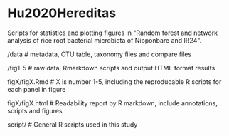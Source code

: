 # Hu2020Hereditas
Scripts for statistics and plotting figures in "Random forest and network analysis of rice root bacterial microbiota of Nipponbare and IR24".

/data # metadata, OTU table, taxonomy files and compare files           

/fig1-5 # raw data, Rmarkdown scripts and output HTML format results             

figX/figX.Rmd # X is number 1-5, including the reproducable R scripts for each panel in figure  
         
figX/figX.html # Readability report by R markdown, include annotations, scripts and figures        

script/ # General R scripts used in this study        

